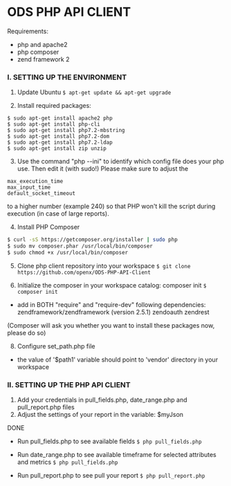 # ODS PHP API CLIENT
Requirements:

  - php and apache2
  - php composer
  - zend framework 2

### I. SETTING UP THE ENVIRONMENT

1. Update Ubuntu
```$ apt-get update && apt-get upgrade```

2. Install required packages:
```
$ sudo apt-get install apache2 php
$ sudo apt-get install php-cli
$ sudo apt-get install php7.2-mbstring
$ sudo apt-get install php7.2-dom
$ sudo apt-get install php7.2-ldap
$ sudo apt-get install zip unzip
```

3. Use the command "php --ini" to identify which config file does your php use. Then edit it (with sudo!) 
Please make sure to adjust the 
```
max_execution_time
max_input_time
default_socket_timeout
```
to a higher number (example 240) so that PHP won't kill the script during execution (in case of large reports).

4. Install PHP Composer
```sh
$ curl -sS https://getcomposer.org/installer | sudo php
$ sudo mv composer.phar /usr/local/bin/composer
$ sudo chmod +x /usr/local/bin/composer
```

5. Clone php client repository into your workspace
```$ git clone https://github.com/openx/ODS-PHP-API-Client```

7. Initialize the composer in your workspace catalog:
composer init
```$ composer init```

- add in BOTH "require" and "require-dev" following dependencies:
zendframework/zendframework (version 2.5.1)
zendoauth
zendrest

(Composer will ask you whether you want to install these packages now, please do so)

8. Configure set_path.php file
- the value of '$path1' variable should point to 'vendor' directory in your workspace

### II. SETTING UP THE PHP API CLIENT

1. Add your credentials in pull_fields.php, date_range.php and pull_report.php files
2. Adjust the settings of your report in the variable: $myJson

DONE

- Run pull_fields.php to see available fields
```$ php pull_fields.php```

- Run date_range.php to see available timeframe for selected attributes and metrics
```$ php pull_fields.php```

- Run pull_report.php to see pull your report
```$ php pull_report.php```
